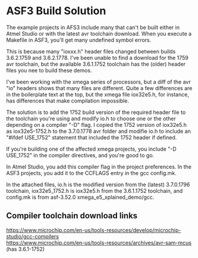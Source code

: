 # ASF3 Build Solution
The example projects in AFS3 include many that can't be built either in Atmel Studio or with the latest avr toolchain download. When you execute a Makefile in ASF3, you'll get many undefined symbol errors.

This is because many "ioxxx.h" header files changed between builds 3.6.2.1759 and 3.6.2.1778. I've been unable to find a download for the 1759 avr toolchain, but the available 3.6.1.1752 toolchain has the (older) header files you nee to build these demos.

I've been working with the xmega series of processors, but a diff of the avr "io" headers shows that many files are different. Quite a few differences are in the boilerplate text at the top, but the xmega file iox32e5.h, for instance, has differences that make compilation impossible.

The solution is to add the 1752 build version of the required header file to the toolchain you're using and modify io.h to choose one or the other depending on a compiler "-D" flag. I copied the 1752 version of iox32e5.h as iox32e5-1752.h to the 3.7.0.1778 avr folder and modifie io.h to include an "#ifdef USE_1752" statement that included the 1752 header if defined.

If you're building one of the affected xmega projects, you include "-D USE_1752" in the compiler directives, and you're good to go.

In Atmel Studio, you add this compiler flag in the project preferences. In the ASF3 projects, you add it to the CCFLAGS entry in the gcc config.mk.

In the attached files, io.h is the modified version from the (latest) 3.7.0.1796 toolchain, iox32e5_1752.h is iox32e5.h from the 3.6.1.1752 toolchain, and config.mk is from asf-3.52.0 xmega_e5_xplained_demo/gcc.

## Compiler toolchain download links

https://www.microchip.com/en-us/tools-resources/develop/microchip-studio/gcc-compilers  
https://www.microchip.com/en-us/tools-resources/archives/avr-sam-mcus (has 3.6.1-1752)
